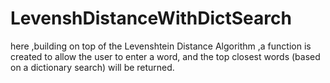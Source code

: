 # LevenshDistanceWithDictSearch
here ,building on top of the Levenshtein Distance Algorithm ,a function is created to allow the user to enter a word, and the top closest words (based on a dictionary search) will be returned.
